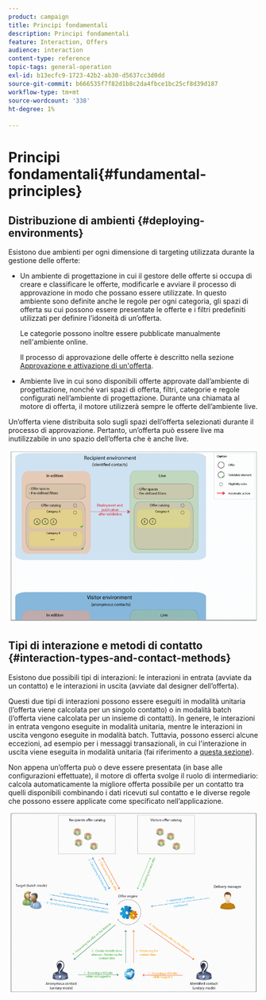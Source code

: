 ```yaml
---
product: campaign
title: Principi fondamentali
description: Principi fondamentali
feature: Interaction, Offers
audience: interaction
content-type: reference
topic-tags: general-operation
exl-id: b13ecfc9-1723-42b2-ab30-d5637cc3d0dd
source-git-commit: b666535f7f82d1b8c2da4fbce1bc25cf8d39d187
workflow-type: tm+mt
source-wordcount: '338'
ht-degree: 1%

---
```


# Principi fondamentali{#fundamental-principles}



## Distribuzione di ambienti {#deploying-environments}

Esistono due ambienti per ogni dimensione di targeting utilizzata durante la gestione delle offerte:

* Un ambiente di progettazione in cui il gestore delle offerte si occupa di creare e classificare le offerte, modificarle e avviare il processo di approvazione in modo che possano essere utilizzate. In questo ambiente sono definite anche le regole per ogni categoria, gli spazi di offerta su cui possono essere presentate le offerte e i filtri predefiniti utilizzati per definire l’idoneità di un’offerta.

  Le categorie possono inoltre essere pubblicate manualmente nell&#39;ambiente online.

  Il processo di approvazione delle offerte è descritto nella sezione [Approvazione e attivazione di un&#39;offerta](../../interaction/using/approving-and-activating-an-offer.md).

* Ambiente live in cui sono disponibili offerte approvate dall’ambiente di progettazione, nonché vari spazi di offerta, filtri, categorie e regole configurati nell’ambiente di progettazione. Durante una chiamata al motore di offerta, il motore utilizzerà sempre le offerte dell’ambiente live.

Un’offerta viene distribuita solo sugli spazi dell’offerta selezionati durante il processo di approvazione. Pertanto, un’offerta può essere live ma inutilizzabile in uno spazio dell’offerta che è anche live.

![](assets/architecture_interaction1.png)

## Tipi di interazione e metodi di contatto {#interaction-types-and-contact-methods}

Esistono due possibili tipi di interazioni: le interazioni in entrata (avviate da un contatto) e le interazioni in uscita (avviate dal designer dell’offerta).

Questi due tipi di interazioni possono essere eseguiti in modalità unitaria (l’offerta viene calcolata per un singolo contatto) o in modalità batch (l’offerta viene calcolata per un insieme di contatti). In genere, le interazioni in entrata vengono eseguite in modalità unitaria, mentre le interazioni in uscita vengono eseguite in modalità batch. Tuttavia, possono esserci alcune eccezioni, ad esempio per i messaggi transazionali, in cui l&#39;interazione in uscita viene eseguita in modalità unitaria (fai riferimento a [questa sezione](../../message-center/using/about-transactional-messaging.md)).

Non appena un’offerta può o deve essere presentata (in base alle configurazioni effettuate), il motore di offerta svolge il ruolo di intermediario: calcola automaticamente la migliore offerta possibile per un contatto tra quelli disponibili combinando i dati ricevuti sul contatto e le diverse regole che possono essere applicate come specificato nell’applicazione.

![](assets/architecture_interaction2.png)
